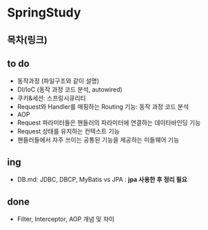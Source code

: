 # SpringStudy
## 목차(링크)

## to do
- 동작과정 (파일구조와 같이 설명)
- DI/IoC (동작 과정 코드 분석, autowired)
- 쿠키&세션: 스프링시큐리티
- Request와 Handler를 매핑하는 Routing 기능: 동작 과정 코드 분석
- AOP
- Request 파라미터들은 핸들러의 파라미터에 연결하는 데이타바인딩 기능
- Request 상태를 유지하는 컨텍스트 기능
- 핸들러들에서 자주 쓰이는 공통된 기능을 제공하는 미들웨어 기능

## ing
- DB.md: JDBC, DBCP, MyBatis vs JPA : **jpa 사용한 후 정리 필요**

## done
- Filter, Interceptor, AOP 개념 및 차이
